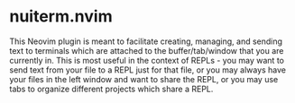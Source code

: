 # nuiterm.nvim
This Neovim plugin is meant to facilitate creating, managing, and sending text to terminals which are attached to the buffer/tab/window that you are currently in. This is most useful in the context of REPLs - you may want to send text from your file to a REPL just for that file, or you may always have your files in the left window and want to share the REPL, or you may use tabs to organize different projects which share a REPL.

